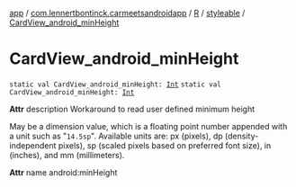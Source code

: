 [app](../../../index.md) / [com.lennertbontinck.carmeetsandroidapp](../../index.md) / [R](../index.md) / [styleable](index.md) / [CardView_android_minHeight](./-card-view_android_min-height.md)

# CardView_android_minHeight

`static val CardView_android_minHeight: `[`Int`](https://kotlinlang.org/api/latest/jvm/stdlib/kotlin/-int/index.html)
`static val CardView_android_minHeight: `[`Int`](https://kotlinlang.org/api/latest/jvm/stdlib/kotlin/-int/index.html)

**Attr**
description Workaround to read user defined minimum height

May be a dimension value, which is a floating point number appended with a unit such as "`14.5sp`". Available units are: px (pixels), dp (density-independent pixels), sp (scaled pixels based on preferred font size), in (inches), and mm (millimeters).

**Attr**
name android:minHeight

